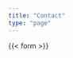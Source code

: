 ```yaml
---
title: "Contact"
type: "page"
---
```



 [comment]: [LinkedIn](https://www.linkedin.com/company/day-iii-digital/)


{{< form  >}}
